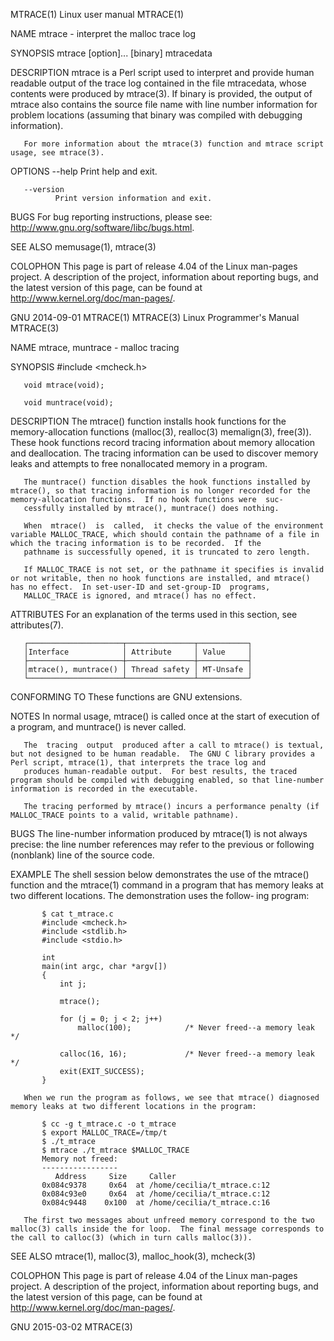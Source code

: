 MTRACE(1)                                                                                   Linux user manual                                                                                   MTRACE(1)

NAME
       mtrace - interpret the malloc trace log

SYNOPSIS
       mtrace [option]... [binary] mtracedata

DESCRIPTION
       mtrace  is a Perl script used to interpret and provide human readable output of the trace log contained in the file mtracedata, whose contents were produced by mtrace(3).  If binary is provided,
       the output of mtrace also contains the source file name with line number information for problem locations (assuming that binary was compiled with debugging information).

       For more information about the mtrace(3) function and mtrace script usage, see mtrace(3).

OPTIONS
       --help Print help and exit.

       --version
              Print version information and exit.

BUGS
       For bug reporting instructions, please see: <http://www.gnu.org/software/libc/bugs.html>.

SEE ALSO
       memusage(1), mtrace(3)

COLOPHON
       This page is part of release 4.04 of the Linux man-pages project.  A description of the project, information about reporting bugs,  and  the  latest  version  of  this  page,  can  be  found  at
       http://www.kernel.org/doc/man-pages/.

GNU                                                                                             2014-09-01                                                                                      MTRACE(1)
MTRACE(3)                                                                               Linux Programmer's Manual                                                                               MTRACE(3)

NAME
       mtrace, muntrace - malloc tracing

SYNOPSIS
       #include <mcheck.h>

       void mtrace(void);

       void muntrace(void);

DESCRIPTION
       The  mtrace()  function  installs  hook  functions for the memory-allocation functions (malloc(3), realloc(3) memalign(3), free(3)).  These hook functions record tracing information about memory
       allocation and deallocation.  The tracing information can be used to discover memory leaks and attempts to free nonallocated memory in a program.

       The muntrace() function disables the hook functions installed by mtrace(), so that tracing information is no longer recorded for the memory-allocation functions.  If no hook functions were  suc‐
       cessfully installed by mtrace(), muntrace() does nothing.

       When  mtrace()  is  called,  it checks the value of the environment variable MALLOC_TRACE, which should contain the pathname of a file in which the tracing information is to be recorded.  If the
       pathname is successfully opened, it is truncated to zero length.

       If MALLOC_TRACE is not set, or the pathname it specifies is invalid or not writable, then no hook functions are installed, and mtrace() has no effect.  In set-user-ID and set-group-ID  programs,
       MALLOC_TRACE is ignored, and mtrace() has no effect.

ATTRIBUTES
       For an explanation of the terms used in this section, see attributes(7).

       ┌─────────────────────┬───────────────┬───────────┐
       │Interface            │ Attribute     │ Value     │
       ├─────────────────────┼───────────────┼───────────┤
       │mtrace(), muntrace() │ Thread safety │ MT-Unsafe │
       └─────────────────────┴───────────────┴───────────┘
CONFORMING TO
       These functions are GNU extensions.

NOTES
       In normal usage, mtrace() is called once at the start of execution of a program, and muntrace() is never called.

       The  tracing  output  produced after a call to mtrace() is textual, but not designed to be human readable.  The GNU C library provides a Perl script, mtrace(1), that interprets the trace log and
       produces human-readable output.  For best results, the traced program should be compiled with debugging enabled, so that line-number information is recorded in the executable.

       The tracing performed by mtrace() incurs a performance penalty (if MALLOC_TRACE points to a valid, writable pathname).

BUGS
       The line-number information produced by mtrace(1) is not always precise: the line number references may refer to the previous or following (nonblank) line of the source code.

EXAMPLE
       The shell session below demonstrates the use of the mtrace() function and the mtrace(1) command in a program that has memory leaks at two different locations.  The demonstration uses the follow‐
       ing program:

           $ cat t_mtrace.c
           #include <mcheck.h>
           #include <stdlib.h>
           #include <stdio.h>

           int
           main(int argc, char *argv[])
           {
               int j;

               mtrace();

               for (j = 0; j < 2; j++)
                   malloc(100);            /* Never freed--a memory leak */

               calloc(16, 16);             /* Never freed--a memory leak */
               exit(EXIT_SUCCESS);
           }

       When we run the program as follows, we see that mtrace() diagnosed memory leaks at two different locations in the program:

           $ cc -g t_mtrace.c -o t_mtrace
           $ export MALLOC_TRACE=/tmp/t
           $ ./t_mtrace
           $ mtrace ./t_mtrace $MALLOC_TRACE
           Memory not freed:
           -----------------
              Address     Size     Caller
           0x084c9378     0x64  at /home/cecilia/t_mtrace.c:12
           0x084c93e0     0x64  at /home/cecilia/t_mtrace.c:12
           0x084c9448    0x100  at /home/cecilia/t_mtrace.c:16

       The first two messages about unfreed memory correspond to the two malloc(3) calls inside the for loop.  The final message corresponds to the call to calloc(3) (which in turn calls malloc(3)).

SEE ALSO
       mtrace(1), malloc(3), malloc_hook(3), mcheck(3)

COLOPHON
       This  page  is  part  of  release  4.04  of  the  Linux  man-pages  project.  A description of the project, information about reporting bugs, and the latest version of this page, can be found at
       http://www.kernel.org/doc/man-pages/.

GNU                                                                                             2015-03-02                                                                                      MTRACE(3)
